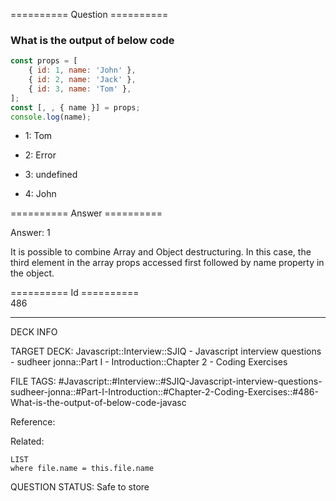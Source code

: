 ========== Question ==========  

### What is the output of below code

```javascript
const props = [
    { id: 1, name: 'John' },
    { id: 2, name: 'Jack' },
    { id: 3, name: 'Tom' },
];
const [, , { name }] = props;
console.log(name);
```

-   1: Tom

-   2: Error

-   3: undefined

-   4: John  

========== Answer ==========  

Answer: 1

It is possible to combine Array and Object destructuring. In this case, the third element in the array props accessed first followed by name property in the object.

========== Id ==========  
486

---

DECK INFO

TARGET DECK: Javascript::Interview::SJIQ - Javascript interview questions - sudheer jonna::Part I - Introduction::Chapter 2 - Coding Exercises

FILE TAGS: #Javascript::#Interview::#SJIQ-Javascript-interview-questions-sudheer-jonna::#Part-I-Introduction::#Chapter-2-Coding-Exercises::#486-What-is-the-output-of-below-code-javasc

Reference:

Related:

```dataview
LIST
where file.name = this.file.name
```

QUESTION STATUS: Safe to store
